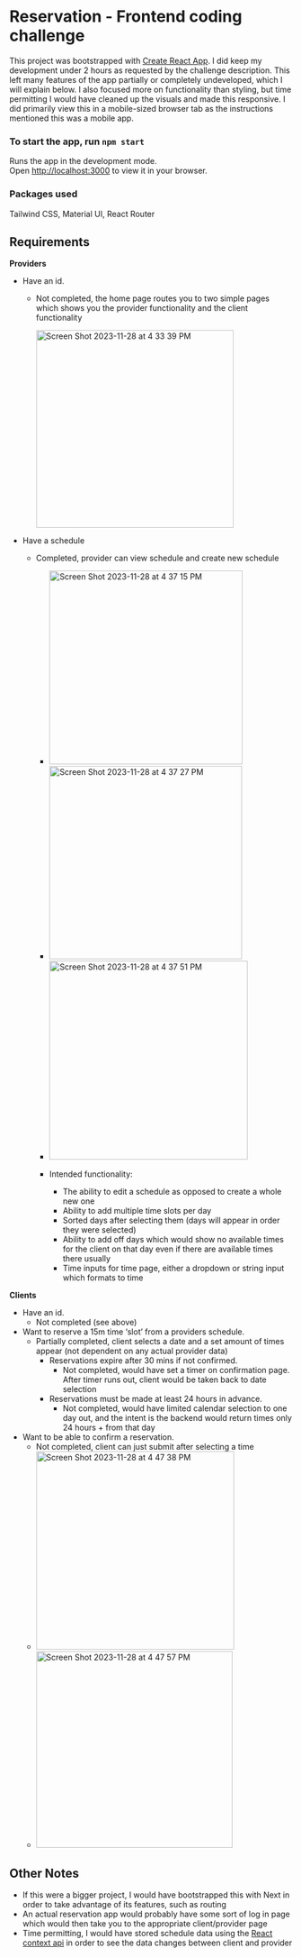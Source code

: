 # Reservation - Frontend coding challenge

This project was bootstrapped with [Create React App](https://github.com/facebook/create-react-app). I did keep my development under 2 hours as requested by the challenge description. This left many features of the app partially or completely undeveloped, which I will explain below. I also focused more on functionality than styling, but time permitting I would have cleaned up the visuals and made this responsive. I did primarily view this in a mobile-sized browser tab as the instructions mentioned this was a mobile app.

### To start the app, run `npm start`

Runs the app in the development mode.\
Open [http://localhost:3000](http://localhost:3000) to view it in your browser.

### Packages used

Tailwind CSS, Material UI, React Router

## Requirements

**Providers**

- Have an id.
  - Not completed, the home page routes you to two simple pages which shows you the provider functionality and the client functionality

     <img width="351" alt="Screen Shot 2023-11-28 at 4 33 39 PM" src="https://github.com/jeff-soriano/reservation-coding-challenge/assets/5070227/a76783e3-27f8-4d9e-923d-79ccc7930477">

- Have a schedule
    - Completed, provider can view schedule and create new schedule
 
      - <img width="344" alt="Screen Shot 2023-11-28 at 4 37 15 PM" src="https://github.com/jeff-soriano/reservation-coding-challenge/assets/5070227/2b1085ce-ceb9-410a-8e48-fe8d219c8e46">
      - <img width="343" alt="Screen Shot 2023-11-28 at 4 37 27 PM" src="https://github.com/jeff-soriano/reservation-coding-challenge/assets/5070227/1f6bd06e-efea-468e-9257-78de61f893a1">
      - <img width="353" alt="Screen Shot 2023-11-28 at 4 37 51 PM" src="https://github.com/jeff-soriano/reservation-coding-challenge/assets/5070227/25e22875-3c4b-4b5b-9d04-43a4a0dcdda3">

      - Intended functionality:
        - The ability to edit a schedule as opposed to create a whole new one
        - Ability to add multiple time slots per day
        - Sorted days after selecting them (days will appear in order they were selected)
        - Ability to add off days which would show no available times for the client on that day even if there are available times there usually
        - Time inputs for time page, either a dropdown or string input which formats to time

**Clients**

- Have an id.
  - Not completed (see above)
- Want to reserve a 15m time ‘slot’ from a providers schedule.
  - Partially completed, client selects a date and a set amount of times appear (not dependent on any actual provider data)
    - Reservations expire after 30 mins if not confirmed.
      - Not completed, would have set a timer on confirmation page. After timer runs out, client would be taken back to date selection
    - Reservations must be made at least 24 hours in advance.
      - Not completed, would have limited calendar selection to one day out, and the intent is the backend would return times only 24 hours + from that day
- Want to be able to confirm a reservation.
  - Not completed, client can just submit after selecting a time
  - <img width="352" alt="Screen Shot 2023-11-28 at 4 47 38 PM" src="https://github.com/jeff-soriano/reservation-coding-challenge/assets/5070227/300d8fc1-a501-45ef-bbbb-f6ab74839e27">
  - <img width="349" alt="Screen Shot 2023-11-28 at 4 47 57 PM" src="https://github.com/jeff-soriano/reservation-coding-challenge/assets/5070227/f20f1d43-f195-42ad-938d-0cbb4439ea9e">

## Other Notes

- If this were a bigger project, I would have bootstrapped this with Next in order to take advantage of its features, such as routing
- An actual reservation app would probably have some sort of log in page which would then take you to the appropriate client/provider page
- Time permitting, I would have stored schedule data using the [React context api](https://react.dev/learn/passing-data-deeply-with-context) in order to see the data changes between client and provider


